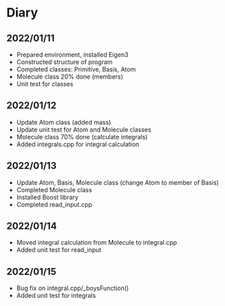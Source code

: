 # Diary
## 2022/01/11
<ul>
<li> Prepared environment, installed Eigen3 </li>
<li> Constructed structure of program </li>
<li> Completed classes: Primitive, Basis, Atom </li>
<li> Molecule class 20% done (members) </li>
<li> Unit test for classes </li>
</ul>

## 2022/01/12
<ul>
<li> Update Atom class (added mass) </li>
<li> Update unit test for Atom and Molecule classes </li>
<li> Molecule class 70% done (calculate integrals) </li>
<li> Added integrals.cpp for integral calculation </li>
</ul>

## 2022/01/13
<ul>
<li> Update Atom, Basis, Molecule class (change Atom to member of Basis) </li>
<li> Completed Molecule class </li>
<li> Installed Boost library </li>
<li> Completed read_input.cpp </li>
</ul>

## 2022/01/14
<ul>
<li> Moved integral calculation from Molecule to integral.cpp </li>
<li> Added unit test for read_input </li>
</ul>

## 2022/01/15
<ul>
<li> Bug fix on integral.cpp/_boysFunction() </li>
<li> Added unit test for integrals </li>
</ul>